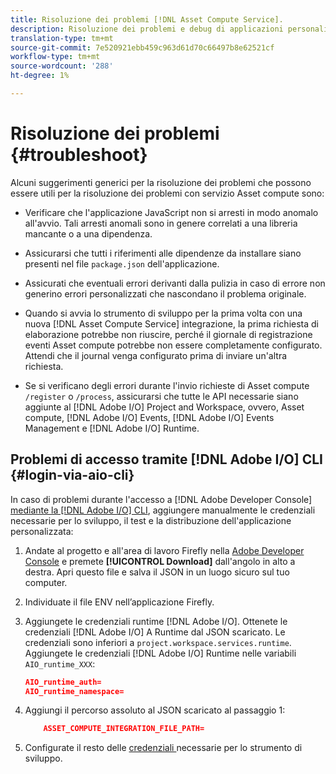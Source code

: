```yaml
---
title: Risoluzione dei problemi [!DNL Asset Compute Service].
description: Risoluzione dei problemi e debug di applicazioni personalizzate utilizzando [!DNL Asset Compute Service].
translation-type: tm+mt
source-git-commit: 7e520921ebb459c963d61d70c66497b8e62521cf
workflow-type: tm+mt
source-wordcount: '288'
ht-degree: 1%

---
```



# Risoluzione dei problemi {#troubleshoot}

Alcuni suggerimenti generici per la risoluzione dei problemi che possono essere utili per la risoluzione dei problemi con  servizio Asset compute sono:

* Verificare che l&#39;applicazione JavaScript non si arresti in modo anomalo all&#39;avvio. Tali arresti anomali sono in genere correlati a una libreria mancante o a una dipendenza.
* Assicurarsi che tutti i riferimenti alle dipendenze da installare siano presenti nel file `package.json` dell&#39;applicazione.
* Assicurati che eventuali errori derivanti dalla pulizia in caso di errore non generino errori personalizzati che nascondano il problema originale.

* Quando si avvia lo strumento di sviluppo per la prima volta con una nuova [!DNL Asset Compute Service] integrazione, la prima richiesta di elaborazione potrebbe non riuscire, perché il giornale di registrazione eventi Asset compute  potrebbe non essere completamente configurato. Attendi che il journal venga configurato prima di inviare un&#39;altra richiesta.
* Se si verificano degli errori durante l&#39;invio  richieste di Asset compute `/register` o `/process`, assicurarsi che tutte le API necessarie siano aggiunte al [!DNL Adobe I/O] Project and Workspace, ovvero,  Asset compute, [!DNL Adobe I/O] Events, [!DNL Adobe I/O] Events Management e [!DNL Adobe I/O] Runtime.

## Problemi di accesso tramite [!DNL Adobe I/O] CLI {#login-via-aio-cli}

In caso di problemi durante l&#39;accesso a [!DNL Adobe Developer Console] [mediante la  [!DNL Adobe I/O] CLI](https://github.com/AdobeDocs/project-firefly/blob/master/getting_started/first_app.md#3-signing-in-from-cli), aggiungere manualmente le credenziali necessarie per lo sviluppo, il test e la distribuzione dell&#39;applicazione personalizzata:

1. Andate al progetto e all&#39;area di lavoro Firefly nella [ Adobe Developer Console](https://console.adobe.io/) e premete **[!UICONTROL Download]** dall&#39;angolo in alto a destra. Apri questo file e salva il JSON in un luogo sicuro sul tuo computer.

1. Individuate il file ENV nell’applicazione Firefly.

1. Aggiungete le credenziali runtime [!DNL Adobe I/O]. Ottenete le credenziali [!DNL Adobe I/O] A Runtime dal JSON scaricato. Le credenziali sono inferiori a `project.workspace.services.runtime`. Aggiungete le credenziali [!DNL Adobe I/O] Runtime nelle variabili `AIO_runtime_XXX`:

   ```json
   AIO_runtime_auth=
   AIO_runtime_namespace=
   ```

1. Aggiungi il percorso assoluto al JSON scaricato al passaggio 1:

   ```json
       ASSET_COMPUTE_INTEGRATION_FILE_PATH=
   ```

1. Configurate il resto delle [credenziali ](develop-custom-application.md) necessarie per lo strumento di sviluppo.

<!-- TBD for later:
Add any best practices for developers in this section:
* Any items to take care of when creating projects.
* Any naming conventions, reserved keywords, etc.?
* Any terms that can become a source of confusion later based on our OOTB naming.

* If required, add limitations for custom applications and spin those off as best practices.
* Do NOT borrow any content from https://git.corp.adobe.com/nui/nui/blob/master/doc/worker_api.md. It is outdated and irrelevant for 3rd party custom applications.
-->
